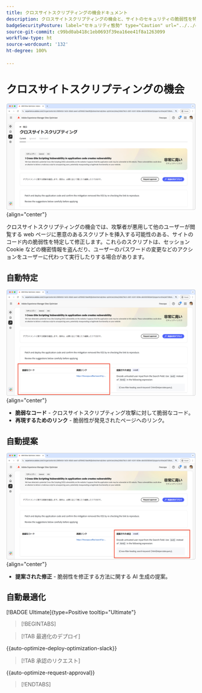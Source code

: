 ```yaml
---
title: クロスサイトスクリプティングの機会ドキュメント
description: クロスサイトスクリプティングの機会と、サイトのセキュリティの脆弱性を特定して修正する方法について説明します。
badgeSecurityPosture: label="セキュリティ態勢" type="Caution" url="../../opportunity-types/security-posture.md" tooltip="セキュリティ態勢"
source-git-commit: c99bd0ab418c1eb0693f39ea16ee41f8a1263099
workflow-type: ht
source-wordcount: '132'
ht-degree: 100%

---
```



# クロスサイトスクリプティングの機会

![クロスサイトの機会](./assets/cross-site-scripting/hero.png){align="center"}

クロスサイトスクリプティングの機会では、攻撃者が悪用して他のユーザーが閲覧する web ページに悪意のあるスクリプトを挿入する可能性のある、サイトのコード内の脆弱性を特定して修正します。これらのスクリプトは、セッション Cookie などの機密情報を盗んだり、ユーザーのパスワードの変更などのアクションをユーザーに代わって実行したりする場合があります。

## 自動特定

![クロスサイトの機会の自動特定](./assets/cross-site-scripting/auto-identify.png){align="center"}

* **脆弱なコード** - クロスサイトスクリプティング攻撃に対して脆弱なコード。
* **再現するためのリンク** - 脆弱性が発見されたページへのリンク。

## 自動提案

![クロスサイトの機会の自動提案](./assets/cross-site-scripting/auto-suggest.png){align="center"}

* **提案された修正** - 脆弱性を修正する方法に関する AI 生成の提案。

## 自動最適化

[!BADGE Ultimate]{type=Positive tooltip="Ultimate"}

>[!BEGINTABS]

>[!TAB 最適化のデプロイ]

{{auto-optimize-deploy-optimization-slack}}

>[!TAB 承認のリクエスト]

{{auto-optimize-request-approval}}

>[!ENDTABS]
